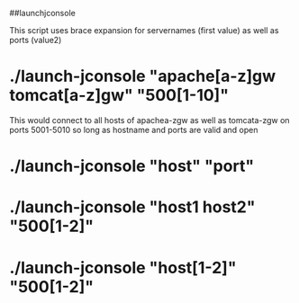 ##launchjconsole 

This script uses brace expansion for servernames (first value) as well as ports (value2)

# ./launch-jconsole  "apache[a-z]gw tomcat[a-z]gw" "500[1-10]"


This would connect to all hosts of apachea-zgw as well as tomcata-zgw on ports 5001-5010 so long as hostname and ports are valid and open

# ./launch-jconsole "host" "port"
# ./launch-jconsole "host1 host2" "500[1-2]"
# ./launch-jconsole "host[1-2]" "500[1-2]"

